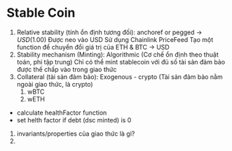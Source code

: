 # Stable Coin

1. Relative stability (tính ổn định tương đối): anchoref or pegged -> $USD ($1.00)
     Được neo vào USD
     Sử dụng Chainlink PriceFeed
     Tạo một function để chuyển đổi giá trị của ETH & BTC -> USD
2. Stability mechanism (Minting): Algorithmic (Cơ chế ổn định theo thuật toán, phi tập trung)
     Chỉ có thể mint stablecoin với đủ số tài sản đảm bảo được thế chấp vào trong giao thức
3. Collateral (tài sản đảm bảo): Exogenous - crypto (Tài sản đảm bảo nằm ngoài giao thức, là crypto)
     1. wBTC
     2. wETH


- calculate healthFactor function
- set helth factor if debt (dsc minted) is 0

1. invariants/properties của giao thức là gì?
2. 